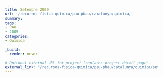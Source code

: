 ```yaml
---
title: Setembre 2009
url: "/recursos-fisica-quimica/pau-pbau/catalunya/quimica/"
summary:
tags:
- PAU
- 2009
categories:
- Química

_build:
  render: never

# Optional external URL for project (replaces project detail page).
external_link: "/recursos-fisica-quimica/pau-pbau/catalunya/quimica/set-2009.pdf"
---
```

